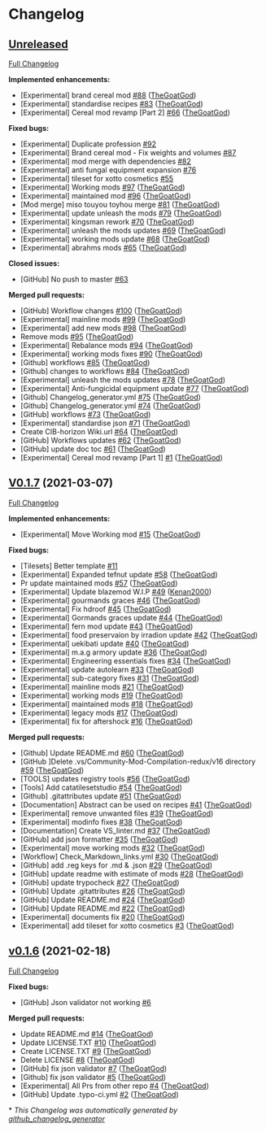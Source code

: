 # Changelog

## [Unreleased](https://github.com/GMC-Modding-Team/Community-Mod-Compilation-redux/tree/HEAD)

[Full Changelog](https://github.com/GMC-Modding-Team/Community-Mod-Compilation-redux/compare/V0.1.7...HEAD)

**Implemented enhancements:**

- \[Experimental\] brand cereal mod [\#88](https://github.com/GMC-Modding-Team/Community-Mod-Compilation-redux/pull/88) ([TheGoatGod](https://github.com/TheGoatGod))
- \[Experimental\] standardise recipes [\#83](https://github.com/GMC-Modding-Team/Community-Mod-Compilation-redux/pull/83) ([TheGoatGod](https://github.com/TheGoatGod))
- \[Experimental\] Cereal mod revamp \[Part 2\] [\#66](https://github.com/GMC-Modding-Team/Community-Mod-Compilation-redux/pull/66) ([TheGoatGod](https://github.com/TheGoatGod))

**Fixed bugs:**

- \[Experimental\] Duplicate profession  [\#92](https://github.com/GMC-Modding-Team/Community-Mod-Compilation-redux/issues/92)
- \[Experimental\] Brand cereal mod - Fix weights and volumes [\#87](https://github.com/GMC-Modding-Team/Community-Mod-Compilation-redux/issues/87)
- \[Experimental\] mod merge with dependencies [\#82](https://github.com/GMC-Modding-Team/Community-Mod-Compilation-redux/issues/82)
- \[Experimental\] anti fungal equipment expansion  [\#76](https://github.com/GMC-Modding-Team/Community-Mod-Compilation-redux/issues/76)
- \[Experimental\] tileset for xotto cosmetics [\#55](https://github.com/GMC-Modding-Team/Community-Mod-Compilation-redux/issues/55)
- \[Experimental\] Working mods [\#97](https://github.com/GMC-Modding-Team/Community-Mod-Compilation-redux/pull/97) ([TheGoatGod](https://github.com/TheGoatGod))
- \[Experimental\] maintained mod [\#96](https://github.com/GMC-Modding-Team/Community-Mod-Compilation-redux/pull/96) ([TheGoatGod](https://github.com/TheGoatGod))
- \[Mod merge\] miso touyou toyhou merge [\#81](https://github.com/GMC-Modding-Team/Community-Mod-Compilation-redux/pull/81) ([TheGoatGod](https://github.com/TheGoatGod))
- \[Experimental\] update unleash the mods [\#79](https://github.com/GMC-Modding-Team/Community-Mod-Compilation-redux/pull/79) ([TheGoatGod](https://github.com/TheGoatGod))
- \[Experimental\] kingsman rework [\#70](https://github.com/GMC-Modding-Team/Community-Mod-Compilation-redux/pull/70) ([TheGoatGod](https://github.com/TheGoatGod))
- \[Experimental\] unleash the mods updates [\#69](https://github.com/GMC-Modding-Team/Community-Mod-Compilation-redux/pull/69) ([TheGoatGod](https://github.com/TheGoatGod))
- \[Experimental\] working mods update [\#68](https://github.com/GMC-Modding-Team/Community-Mod-Compilation-redux/pull/68) ([TheGoatGod](https://github.com/TheGoatGod))
- \[Experimental\] abrahms mods [\#65](https://github.com/GMC-Modding-Team/Community-Mod-Compilation-redux/pull/65) ([TheGoatGod](https://github.com/TheGoatGod))

**Closed issues:**

- \[GitHub\] No push to master [\#63](https://github.com/GMC-Modding-Team/Community-Mod-Compilation-redux/issues/63)

**Merged pull requests:**

- \[GitHub\] Workflow changes [\#100](https://github.com/GMC-Modding-Team/Community-Mod-Compilation-redux/pull/100) ([TheGoatGod](https://github.com/TheGoatGod))
- \[Experimental\] mainline mods [\#99](https://github.com/GMC-Modding-Team/Community-Mod-Compilation-redux/pull/99) ([TheGoatGod](https://github.com/TheGoatGod))
- \[Experimental\] add new mods [\#98](https://github.com/GMC-Modding-Team/Community-Mod-Compilation-redux/pull/98) ([TheGoatGod](https://github.com/TheGoatGod))
- Remove mods [\#95](https://github.com/GMC-Modding-Team/Community-Mod-Compilation-redux/pull/95) ([TheGoatGod](https://github.com/TheGoatGod))
- \[Experimental\] Rebalance mods [\#94](https://github.com/GMC-Modding-Team/Community-Mod-Compilation-redux/pull/94) ([TheGoatGod](https://github.com/TheGoatGod))
- \[Experimental\] working mods fixes [\#90](https://github.com/GMC-Modding-Team/Community-Mod-Compilation-redux/pull/90) ([TheGoatGod](https://github.com/TheGoatGod))
- \[Github\] workflows [\#85](https://github.com/GMC-Modding-Team/Community-Mod-Compilation-redux/pull/85) ([TheGoatGod](https://github.com/TheGoatGod))
- \[Github\] changes to workflows [\#84](https://github.com/GMC-Modding-Team/Community-Mod-Compilation-redux/pull/84) ([TheGoatGod](https://github.com/TheGoatGod))
- \[Experimental\] unleash the mods updates [\#78](https://github.com/GMC-Modding-Team/Community-Mod-Compilation-redux/pull/78) ([TheGoatGod](https://github.com/TheGoatGod))
- \[Experimental\] Anti-fungicidal equipment update [\#77](https://github.com/GMC-Modding-Team/Community-Mod-Compilation-redux/pull/77) ([TheGoatGod](https://github.com/TheGoatGod))
- \[Github\] Changelog\_generator.yml [\#75](https://github.com/GMC-Modding-Team/Community-Mod-Compilation-redux/pull/75) ([TheGoatGod](https://github.com/TheGoatGod))
- \[Github\] Changelog\_generator.yml [\#74](https://github.com/GMC-Modding-Team/Community-Mod-Compilation-redux/pull/74) ([TheGoatGod](https://github.com/TheGoatGod))
- \[GitHub\] workflows [\#73](https://github.com/GMC-Modding-Team/Community-Mod-Compilation-redux/pull/73) ([TheGoatGod](https://github.com/TheGoatGod))
- \[Experimental\] standardise json [\#71](https://github.com/GMC-Modding-Team/Community-Mod-Compilation-redux/pull/71) ([TheGoatGod](https://github.com/TheGoatGod))
- Create CIB-horizon Wiki.url [\#64](https://github.com/GMC-Modding-Team/Community-Mod-Compilation-redux/pull/64) ([TheGoatGod](https://github.com/TheGoatGod))
- \[GitHub\] Workflows updates [\#62](https://github.com/GMC-Modding-Team/Community-Mod-Compilation-redux/pull/62) ([TheGoatGod](https://github.com/TheGoatGod))
- \[GitHub\] update doc toc [\#61](https://github.com/GMC-Modding-Team/Community-Mod-Compilation-redux/pull/61) ([TheGoatGod](https://github.com/TheGoatGod))
- \[Experimental\] Cereal mod revamp \[Part 1\] [\#1](https://github.com/GMC-Modding-Team/Community-Mod-Compilation-redux/pull/1) ([TheGoatGod](https://github.com/TheGoatGod))

## [V0.1.7](https://github.com/GMC-Modding-Team/Community-Mod-Compilation-redux/tree/V0.1.7) (2021-03-07)

[Full Changelog](https://github.com/GMC-Modding-Team/Community-Mod-Compilation-redux/compare/v0.1.6...V0.1.7)

**Implemented enhancements:**

- \[Experimental\] Move Working mod [\#15](https://github.com/GMC-Modding-Team/Community-Mod-Compilation-redux/pull/15) ([TheGoatGod](https://github.com/TheGoatGod))

**Fixed bugs:**

- \[Tilesets\] Better template [\#11](https://github.com/GMC-Modding-Team/Community-Mod-Compilation-redux/issues/11)
- \[Experimental\] Expanded tefnut update [\#58](https://github.com/GMC-Modding-Team/Community-Mod-Compilation-redux/pull/58) ([TheGoatGod](https://github.com/TheGoatGod))
- Pr update maintained mods [\#57](https://github.com/GMC-Modding-Team/Community-Mod-Compilation-redux/pull/57) ([TheGoatGod](https://github.com/TheGoatGod))
- \[Experimental\] Update blazemod W.I.P [\#49](https://github.com/GMC-Modding-Team/Community-Mod-Compilation-redux/pull/49) ([Kenan2000](https://github.com/Kenan2000))
- \[Experimental\] gourmands graces [\#46](https://github.com/GMC-Modding-Team/Community-Mod-Compilation-redux/pull/46) ([TheGoatGod](https://github.com/TheGoatGod))
- \[Experimental\] Fix hdroof [\#45](https://github.com/GMC-Modding-Team/Community-Mod-Compilation-redux/pull/45) ([TheGoatGod](https://github.com/TheGoatGod))
- \[Experimental\] Gormands graces update [\#44](https://github.com/GMC-Modding-Team/Community-Mod-Compilation-redux/pull/44) ([TheGoatGod](https://github.com/TheGoatGod))
- \[Experimental\] fern mod update [\#43](https://github.com/GMC-Modding-Team/Community-Mod-Compilation-redux/pull/43) ([TheGoatGod](https://github.com/TheGoatGod))
- \[Experimental\] food preservaion by irradion update [\#42](https://github.com/GMC-Modding-Team/Community-Mod-Compilation-redux/pull/42) ([TheGoatGod](https://github.com/TheGoatGod))
- \[Experimental\] uekibati update [\#40](https://github.com/GMC-Modding-Team/Community-Mod-Compilation-redux/pull/40) ([TheGoatGod](https://github.com/TheGoatGod))
- \[Experimental\] m.a.g armory update [\#36](https://github.com/GMC-Modding-Team/Community-Mod-Compilation-redux/pull/36) ([TheGoatGod](https://github.com/TheGoatGod))
- \[Experimental\] Engineering essentials fixes [\#34](https://github.com/GMC-Modding-Team/Community-Mod-Compilation-redux/pull/34) ([TheGoatGod](https://github.com/TheGoatGod))
- \[Experimental\] update autolearn [\#33](https://github.com/GMC-Modding-Team/Community-Mod-Compilation-redux/pull/33) ([TheGoatGod](https://github.com/TheGoatGod))
- \[Experimental\] sub-category fixes [\#31](https://github.com/GMC-Modding-Team/Community-Mod-Compilation-redux/pull/31) ([TheGoatGod](https://github.com/TheGoatGod))
- \[Experimental\] mainline mods [\#21](https://github.com/GMC-Modding-Team/Community-Mod-Compilation-redux/pull/21) ([TheGoatGod](https://github.com/TheGoatGod))
- \[Experimental\] working mods [\#19](https://github.com/GMC-Modding-Team/Community-Mod-Compilation-redux/pull/19) ([TheGoatGod](https://github.com/TheGoatGod))
- \[Experimental\] maintained mods [\#18](https://github.com/GMC-Modding-Team/Community-Mod-Compilation-redux/pull/18) ([TheGoatGod](https://github.com/TheGoatGod))
- \[Experimental\] legacy mods [\#17](https://github.com/GMC-Modding-Team/Community-Mod-Compilation-redux/pull/17) ([TheGoatGod](https://github.com/TheGoatGod))
- \[Experimental\] fix for aftershock [\#16](https://github.com/GMC-Modding-Team/Community-Mod-Compilation-redux/pull/16) ([TheGoatGod](https://github.com/TheGoatGod))

**Merged pull requests:**

- \[Github\] Update README.md [\#60](https://github.com/GMC-Modding-Team/Community-Mod-Compilation-redux/pull/60) ([TheGoatGod](https://github.com/TheGoatGod))
- \[GitHub \]Delete .vs/Community-Mod-Compilation-redux/v16 directory [\#59](https://github.com/GMC-Modding-Team/Community-Mod-Compilation-redux/pull/59) ([TheGoatGod](https://github.com/TheGoatGod))
- \[TOOLS\] updates registry tools [\#56](https://github.com/GMC-Modding-Team/Community-Mod-Compilation-redux/pull/56) ([TheGoatGod](https://github.com/TheGoatGod))
- \[Tools\] Add catatilesetstudio [\#54](https://github.com/GMC-Modding-Team/Community-Mod-Compilation-redux/pull/54) ([TheGoatGod](https://github.com/TheGoatGod))
- \[Github\] .gitattributes update [\#51](https://github.com/GMC-Modding-Team/Community-Mod-Compilation-redux/pull/51) ([TheGoatGod](https://github.com/TheGoatGod))
- \[Documentation\] Abstract can be used on recipes [\#41](https://github.com/GMC-Modding-Team/Community-Mod-Compilation-redux/pull/41) ([TheGoatGod](https://github.com/TheGoatGod))
- \[Experimental\] remove unwanted files [\#39](https://github.com/GMC-Modding-Team/Community-Mod-Compilation-redux/pull/39) ([TheGoatGod](https://github.com/TheGoatGod))
- \[Experimental\] modinfo fixes [\#38](https://github.com/GMC-Modding-Team/Community-Mod-Compilation-redux/pull/38) ([TheGoatGod](https://github.com/TheGoatGod))
- \[Documentation\] Create VS\_linter.md [\#37](https://github.com/GMC-Modding-Team/Community-Mod-Compilation-redux/pull/37) ([TheGoatGod](https://github.com/TheGoatGod))
- \[GitHub\] add json formatter [\#35](https://github.com/GMC-Modding-Team/Community-Mod-Compilation-redux/pull/35) ([TheGoatGod](https://github.com/TheGoatGod))
- \[Experimental\] move working mods [\#32](https://github.com/GMC-Modding-Team/Community-Mod-Compilation-redux/pull/32) ([TheGoatGod](https://github.com/TheGoatGod))
- \[Workflow\] Check\_Markdown\_links.yml [\#30](https://github.com/GMC-Modding-Team/Community-Mod-Compilation-redux/pull/30) ([TheGoatGod](https://github.com/TheGoatGod))
- \[GitHub\] add .reg keys for .md & .json [\#29](https://github.com/GMC-Modding-Team/Community-Mod-Compilation-redux/pull/29) ([TheGoatGod](https://github.com/TheGoatGod))
- \[GitHub\] update readme with estimate of mods [\#28](https://github.com/GMC-Modding-Team/Community-Mod-Compilation-redux/pull/28) ([TheGoatGod](https://github.com/TheGoatGod))
- \[GitHub\] update trypocheck [\#27](https://github.com/GMC-Modding-Team/Community-Mod-Compilation-redux/pull/27) ([TheGoatGod](https://github.com/TheGoatGod))
- \[GitHub\] Update .gitattributes [\#26](https://github.com/GMC-Modding-Team/Community-Mod-Compilation-redux/pull/26) ([TheGoatGod](https://github.com/TheGoatGod))
- \[GitHub\] Update README.md [\#24](https://github.com/GMC-Modding-Team/Community-Mod-Compilation-redux/pull/24) ([TheGoatGod](https://github.com/TheGoatGod))
- \[GitHub\] Update README.md [\#22](https://github.com/GMC-Modding-Team/Community-Mod-Compilation-redux/pull/22) ([TheGoatGod](https://github.com/TheGoatGod))
- \[Experimental\] documents fix [\#20](https://github.com/GMC-Modding-Team/Community-Mod-Compilation-redux/pull/20) ([TheGoatGod](https://github.com/TheGoatGod))
- \[Experimental\] add tileset for xotto cosmetics [\#3](https://github.com/GMC-Modding-Team/Community-Mod-Compilation-redux/pull/3) ([TheGoatGod](https://github.com/TheGoatGod))

## [v0.1.6](https://github.com/GMC-Modding-Team/Community-Mod-Compilation-redux/tree/v0.1.6) (2021-02-18)

[Full Changelog](https://github.com/GMC-Modding-Team/Community-Mod-Compilation-redux/compare/f0218465fa29ffa7f9cfb99d13822ae0c55bcec5...v0.1.6)

**Fixed bugs:**

- \[GitHub\] Json validator not working [\#6](https://github.com/GMC-Modding-Team/Community-Mod-Compilation-redux/issues/6)

**Merged pull requests:**

- Update README.md [\#14](https://github.com/GMC-Modding-Team/Community-Mod-Compilation-redux/pull/14) ([TheGoatGod](https://github.com/TheGoatGod))
- Update LICENSE.TXT [\#10](https://github.com/GMC-Modding-Team/Community-Mod-Compilation-redux/pull/10) ([TheGoatGod](https://github.com/TheGoatGod))
- Create LICENSE.TXT [\#9](https://github.com/GMC-Modding-Team/Community-Mod-Compilation-redux/pull/9) ([TheGoatGod](https://github.com/TheGoatGod))
- Delete LICENSE [\#8](https://github.com/GMC-Modding-Team/Community-Mod-Compilation-redux/pull/8) ([TheGoatGod](https://github.com/TheGoatGod))
- \[GitHub\] fix json validator [\#7](https://github.com/GMC-Modding-Team/Community-Mod-Compilation-redux/pull/7) ([TheGoatGod](https://github.com/TheGoatGod))
- \[Github\] fix json validator [\#5](https://github.com/GMC-Modding-Team/Community-Mod-Compilation-redux/pull/5) ([TheGoatGod](https://github.com/TheGoatGod))
- \[Experimental\] All Prs from other repo [\#4](https://github.com/GMC-Modding-Team/Community-Mod-Compilation-redux/pull/4) ([TheGoatGod](https://github.com/TheGoatGod))
- \[GitHub\] Update .typo-ci.yml [\#2](https://github.com/GMC-Modding-Team/Community-Mod-Compilation-redux/pull/2) ([TheGoatGod](https://github.com/TheGoatGod))



\* *This Changelog was automatically generated by [github_changelog_generator](https://github.com/github-changelog-generator/github-changelog-generator)*
